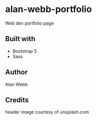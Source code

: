 # alan-webb-portfolio

Web dev portfolio page

## Built with

- Bootstrap 5
- Sass

## Author

Alan Webb

## Credits

header image courtesy of unsplash.com
